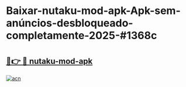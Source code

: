 # Baixar-nutaku-mod-apk-Apk-sem-anúncios-desbloqueado-completamente-2025-#1368c

# <h2><a href="https://ainizakaria.my?title=nutaku-mod-apk&ref=24M">🔗👉 🔴 nutaku-mod-apk</a></h2>

[![acn](https://github.com/user-attachments/assets/0f9c940e-d8b0-45ae-aac7-cd30a18b3e1c)](https://ainizakaria.my?title=nutaku-mod-apk&ref=24M)

